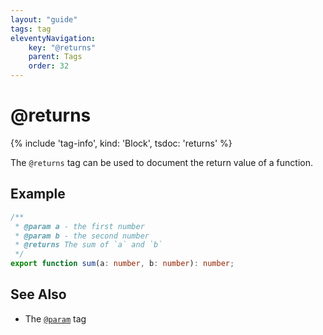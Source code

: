 ```yaml
---
layout: "guide"
tags: tag
eleventyNavigation:
    key: "@returns"
    parent: Tags
    order: 32
---
```


# @returns

{% include 'tag-info', kind: 'Block', tsdoc: 'returns' %}

The `@returns` tag can be used to document the return value of a function.

## Example

```ts
/**
 * @param a - the first number
 * @param b - the second number
 * @returns The sum of `a` and `b`
 */
export function sum(a: number, b: number): number;
```

## See Also

-   The [`@param`](/tags/param/) tag
